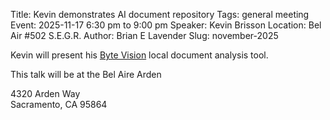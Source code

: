 Title: Kevin demonstrates AI document repository
Tags: general meeting
Event: 2025-11-17 6:30 pm to 9:00 pm
Speaker: Kevin Brisson
Location: Bel Air #502 S.E.G.R.
Author: Brian E Lavender
Slug: november-2025

Kevin will present his [Byte Vision](https://github.com/kbrisso/byte-vision) local document analysis tool.

This talk will be at the Bel Aire Arden  

4320 Arden Way  
Sacramento, CA 95864  
